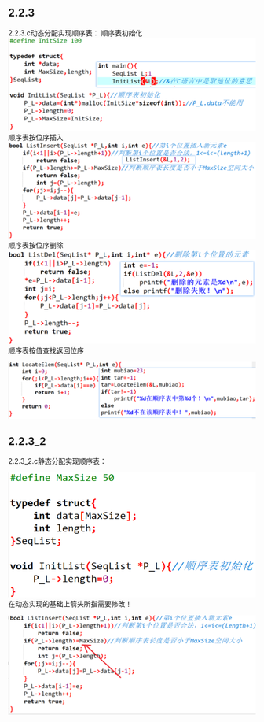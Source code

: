 ## 2.2.3

2.2.3.c动态分配实现顺序表：
顺序表初始化
![](../file/img/Pasted%20image%2020250621145646.png)
顺序表按位序插入
![](../file/img/Pasted%20image%2020250621145733.png)
顺序表按位序删除
![](../file/img/Pasted%20image%2020250621145800.png)
顺序表按值查找返回位序

![](../file/img/Pasted%20image%2020250621145822.png)
## 2.2.3_2
2.2.3_2.c静态分配实现顺序表：


![](../file/img/Pasted%20image%2020250621145845.png)
在动态实现的基础上箭头所指需要修改！

![](../file/img/Pasted%20image%2020250621145858.png)
